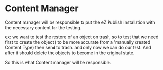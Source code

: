 # Content Manager

Content manager will be responsible to put the eZ Publish installation with the
necessary content for the testing.

ex: we want to test the restore of an object on trash, so to test that we need
first to create the object ( to be more accurate from a 'manually created Content
Type) then send to trash. and only now we can do our test. And after it should
delete the objects to become in the original state.

So this is what Content manager will be responsible.